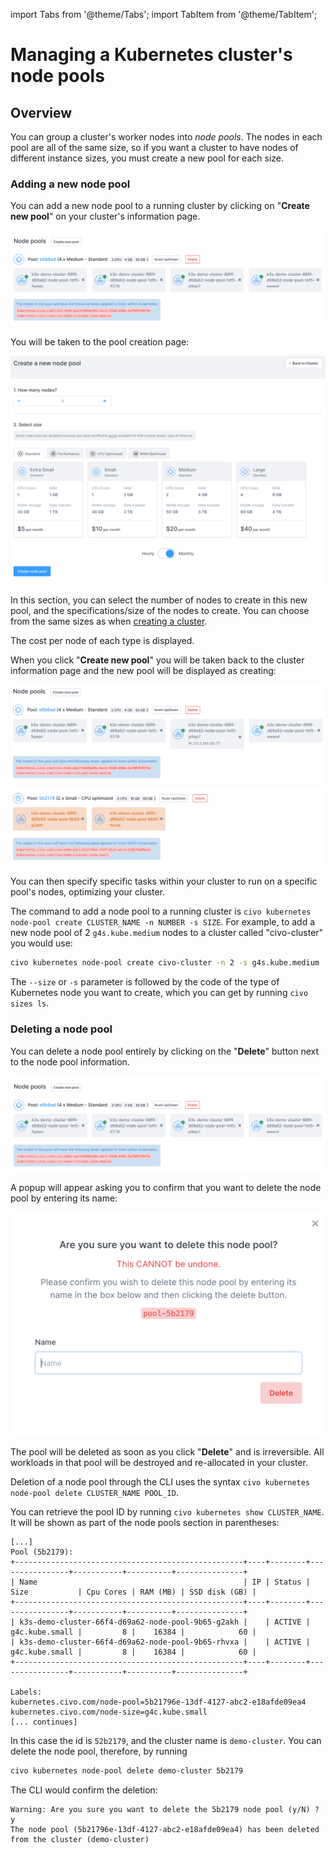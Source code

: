 import Tabs from '@theme/Tabs';
import TabItem from '@theme/TabItem';

# Managing a Kubernetes cluster's node pools

## Overview

You can group a cluster's worker nodes into *node pools*. The nodes in each pool are all of the same size, so if you want a cluster to have nodes of different instance sizes, you must create a new pool for each size.

### Adding a new node pool

<Tabs groupId="add-nodepools">

<TabItem value="dashboard-add-nodepool" label="Dashboard">

You can add a new node pool to a running cluster by clicking on "**Create new pool**" on your cluster's information page.

![Cluster node pool information](images/node-pools-section.png)

You will be taken to the pool creation page:

![Adding a new node pool options](images/create-new-node-pool.png)

In this section, you can select the number of nodes to create in this new pool, and the specifications/size of the nodes to create. You can choose from the same sizes as when [creating a cluster](create-a-cluster.md).

The cost per node of each type is displayed.

When you click "**Create new pool**" you will be taken back to the cluster information page and the new pool will be displayed as creating:

![New node pool is being created](images/new-node-pool-created.png)

You can then specify specific tasks within your cluster to run on a specific pool's nodes, optimizing your cluster.

</TabItem>

<TabItem value="cli-add-nodepool" label="Civo CLI">

The command to add a node pool to a running cluster is `civo kubernetes node-pool create CLUSTER_NAME -n NUMBER -s SIZE`. For example, to add a new node pool of 2 `g4s.kube.medium` nodes to a cluster called "civo-cluster" you would use:

```bash
civo kubernetes node-pool create civo-cluster -n 2 -s g4s.kube.medium
```

The `--size` or `-s` parameter is followed by the code of the type of Kubernetes node you want to create, which you can get by running `civo sizes ls`.

</TabItem>
</Tabs>

### Deleting a node pool

<Tabs groupId="delete-nodepools">
<TabItem value="dashboard-delete-nodepool" label="Dashboard">

You can delete a node pool entirely by clicking on the "**Delete**" button next to the node pool information.

![Node pools information](images/node-pools-section.png)

A popup will appear asking you to confirm that you want to delete the node pool by entering its name:

![Delete node pool popup](images/delete-node-pool.png)

The pool will be deleted as soon as you click "**Delete**" and is irreversible. All workloads in that pool will be destroyed and re-allocated in your cluster.

</TabItem>

<TabItem value="cli-delete-nodepool" label="Civo CLI">

Deletion of a node pool through the CLI uses the syntax `civo kubernetes node-pool delete CLUSTER_NAME POOL_ID`.

You can retrieve the pool ID by running `civo kubernetes show CLUSTER_NAME`. It will be shown as part of the node pools section in parentheses:

```console
[...]
Pool (5b2179):
+---------------------------------------------------+----+--------+----------------+-----------+----------+---------------+
| Name                                              | IP | Status | Size           | Cpu Cores | RAM (MB) | SSD disk (GB) |
+---------------------------------------------------+----+--------+----------------+-----------+----------+---------------+
| k3s-demo-cluster-66f4-d69a62-node-pool-9b65-g2akh |    | ACTIVE | g4c.kube.small |         8 |    16384 |            60 |
| k3s-demo-cluster-66f4-d69a62-node-pool-9b65-rhvxa |    | ACTIVE | g4c.kube.small |         8 |    16384 |            60 |
+---------------------------------------------------+----+--------+----------------+-----------+----------+---------------+

Labels:
kubernetes.civo.com/node-pool=5b21796e-13df-4127-abc2-e18afde09ea4
kubernetes.civo.com/node-size=g4c.kube.small
[... continues]
```

In this case the id is `52b2179`, and the cluster name is `demo-cluster`. You can delete the node pool, therefore, by running

```bash
civo kubernetes node-pool delete demo-cluster 5b2179
```

The CLI would confirm the deletion:

```console
Warning: Are you sure you want to delete the 5b2179 node pool (y/N) ? y
The node pool (5b21796e-13df-4127-abc2-e18afde09ea4) has been deleted from the cluster (demo-cluster)
```

</TabItem>

</Tabs>

